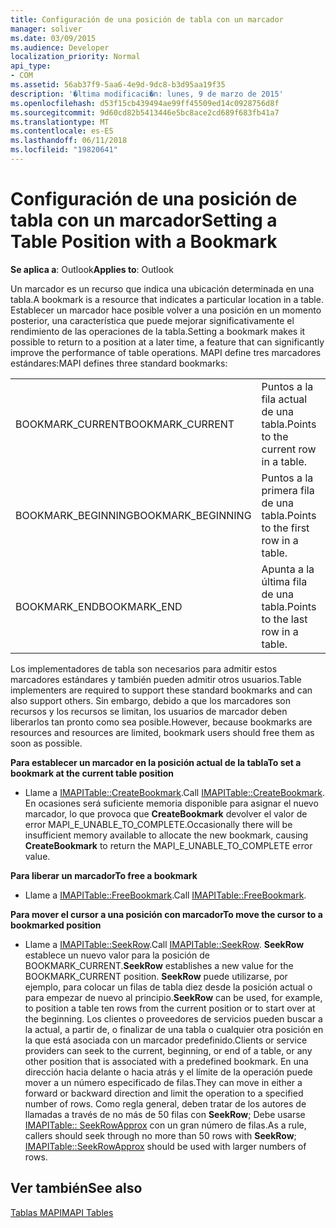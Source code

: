 ```yaml
---
title: Configuración de una posición de tabla con un marcador
manager: soliver
ms.date: 03/09/2015
ms.audience: Developer
localization_priority: Normal
api_type:
- COM
ms.assetid: 56ab37f9-5aa6-4e9d-9dc8-b3d95aa19f35
description: '�ltima modificaci�n: lunes, 9 de marzo de 2015'
ms.openlocfilehash: d53f15cb439494ae99ff45509ed14c0928756d8f
ms.sourcegitcommit: 9d60cd82b5413446e5bc8ace2cd689f683fb41a7
ms.translationtype: MT
ms.contentlocale: es-ES
ms.lasthandoff: 06/11/2018
ms.locfileid: "19820641"
---
```

# <a name="setting-a-table-position-with-a-bookmark"></a><span data-ttu-id="c778b-103">Configuración de una posición de tabla con un marcador</span><span class="sxs-lookup"><span data-stu-id="c778b-103">Setting a Table Position with a Bookmark</span></span>

  
  
<span data-ttu-id="c778b-104">**Se aplica a**: Outlook</span><span class="sxs-lookup"><span data-stu-id="c778b-104">**Applies to**: Outlook</span></span> 
  
<span data-ttu-id="c778b-105">Un marcador es un recurso que indica una ubicación determinada en una tabla.</span><span class="sxs-lookup"><span data-stu-id="c778b-105">A bookmark is a resource that indicates a particular location in a table.</span></span> <span data-ttu-id="c778b-106">Establecer un marcador hace posible volver a una posición en un momento posterior, una característica que puede mejorar significativamente el rendimiento de las operaciones de la tabla.</span><span class="sxs-lookup"><span data-stu-id="c778b-106">Setting a bookmark makes it possible to return to a position at a later time, a feature that can significantly improve the performance of table operations.</span></span> <span data-ttu-id="c778b-107">MAPI define tres marcadores estándares:</span><span class="sxs-lookup"><span data-stu-id="c778b-107">MAPI defines three standard bookmarks:</span></span> 
  
|||
|:-----|:-----|
|<span data-ttu-id="c778b-108">BOOKMARK_CURRENT</span><span class="sxs-lookup"><span data-stu-id="c778b-108">BOOKMARK_CURRENT</span></span>  <br/> |<span data-ttu-id="c778b-109">Puntos a la fila actual de una tabla.</span><span class="sxs-lookup"><span data-stu-id="c778b-109">Points to the current row in a table.</span></span>  <br/> |
|<span data-ttu-id="c778b-110">BOOKMARK_BEGINNING</span><span class="sxs-lookup"><span data-stu-id="c778b-110">BOOKMARK_BEGINNING</span></span>  <br/> |<span data-ttu-id="c778b-111">Puntos a la primera fila de una tabla.</span><span class="sxs-lookup"><span data-stu-id="c778b-111">Points to the first row in a table.</span></span>  <br/> |
|<span data-ttu-id="c778b-112">BOOKMARK_END</span><span class="sxs-lookup"><span data-stu-id="c778b-112">BOOKMARK_END</span></span>  <br/> |<span data-ttu-id="c778b-113">Apunta a la última fila de una tabla.</span><span class="sxs-lookup"><span data-stu-id="c778b-113">Points to the last row in a table.</span></span>  <br/> |
   
<span data-ttu-id="c778b-114">Los implementadores de tabla son necesarios para admitir estos marcadores estándares y también pueden admitir otros usuarios.</span><span class="sxs-lookup"><span data-stu-id="c778b-114">Table implementers are required to support these standard bookmarks and can also support others.</span></span> <span data-ttu-id="c778b-115">Sin embargo, debido a que los marcadores son recursos y los recursos se limitan, los usuarios de marcador deben liberarlos tan pronto como sea posible.</span><span class="sxs-lookup"><span data-stu-id="c778b-115">However, because bookmarks are resources and resources are limited, bookmark users should free them as soon as possible.</span></span> 
  
 <span data-ttu-id="c778b-116">**Para establecer un marcador en la posición actual de la tabla**</span><span class="sxs-lookup"><span data-stu-id="c778b-116">**To set a bookmark at the current table position**</span></span>
  
- <span data-ttu-id="c778b-117">Llame a [IMAPITable::CreateBookmark](imapitable-createbookmark.md).</span><span class="sxs-lookup"><span data-stu-id="c778b-117">Call [IMAPITable::CreateBookmark](imapitable-createbookmark.md).</span></span> <span data-ttu-id="c778b-118">En ocasiones será suficiente memoria disponible para asignar el nuevo marcador, lo que provoca que **CreateBookmark** devolver el valor de error MAPI_E_UNABLE_TO_COMPLETE.</span><span class="sxs-lookup"><span data-stu-id="c778b-118">Occasionally there will be insufficient memory available to allocate the new bookmark, causing **CreateBookmark** to return the MAPI_E_UNABLE_TO_COMPLETE error value.</span></span> 
    
 <span data-ttu-id="c778b-119">**Para liberar un marcador**</span><span class="sxs-lookup"><span data-stu-id="c778b-119">**To free a bookmark**</span></span>
  
- <span data-ttu-id="c778b-120">Llame a [IMAPITable::FreeBookmark](imapitable-freebookmark.md).</span><span class="sxs-lookup"><span data-stu-id="c778b-120">Call [IMAPITable::FreeBookmark](imapitable-freebookmark.md).</span></span>
    
 <span data-ttu-id="c778b-121">**Para mover el cursor a una posición con marcador**</span><span class="sxs-lookup"><span data-stu-id="c778b-121">**To move the cursor to a bookmarked position**</span></span>
  
- <span data-ttu-id="c778b-122">Llame a [IMAPITable::SeekRow](imapitable-seekrow.md).</span><span class="sxs-lookup"><span data-stu-id="c778b-122">Call [IMAPITable::SeekRow](imapitable-seekrow.md).</span></span> <span data-ttu-id="c778b-123">**SeekRow** establece un nuevo valor para la posición de BOOKMARK_CURRENT.</span><span class="sxs-lookup"><span data-stu-id="c778b-123">**SeekRow** establishes a new value for the BOOKMARK_CURRENT position.</span></span> <span data-ttu-id="c778b-124">**SeekRow** puede utilizarse, por ejemplo, para colocar un filas de tabla diez desde la posición actual o para empezar de nuevo al principio.</span><span class="sxs-lookup"><span data-stu-id="c778b-124">**SeekRow** can be used, for example, to position a table ten rows from the current position or to start over at the beginning.</span></span> <span data-ttu-id="c778b-125">Los clientes o proveedores de servicios pueden buscar a la actual, a partir de, o finalizar de una tabla o cualquier otra posición en la que está asociada con un marcador predefinido.</span><span class="sxs-lookup"><span data-stu-id="c778b-125">Clients or service providers can seek to the current, beginning, or end of a table, or any other position that is associated with a predefined bookmark.</span></span> <span data-ttu-id="c778b-126">En una dirección hacia delante o hacia atrás y el límite de la operación puede mover a un número especificado de filas.</span><span class="sxs-lookup"><span data-stu-id="c778b-126">They can move in either a forward or backward direction and limit the operation to a specified number of rows.</span></span> <span data-ttu-id="c778b-127">Como regla general, deben tratar de los autores de llamadas a través de no más de 50 filas con **SeekRow**; Debe usarse [IMAPITable:: SeekRowApprox](imapitable-seekrowapprox.md) con un gran número de filas.</span><span class="sxs-lookup"><span data-stu-id="c778b-127">As a rule, callers should seek through no more than 50 rows with **SeekRow**; [IMAPITable::SeekRowApprox](imapitable-seekrowapprox.md) should be used with larger numbers of rows.</span></span> 
    
## <a name="see-also"></a><span data-ttu-id="c778b-128">Ver también</span><span class="sxs-lookup"><span data-stu-id="c778b-128">See also</span></span>



[<span data-ttu-id="c778b-129">Tablas MAPI</span><span class="sxs-lookup"><span data-stu-id="c778b-129">MAPI Tables</span></span>](mapi-tables.md)

